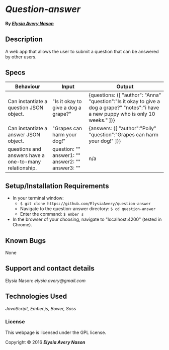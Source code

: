 # _Question-answer_


#### By _[**Elysia Avery Nason**](https://github.com/elysiaavery)_

## Description
A web app that allows the user to submit a question that can be answered by other users.

## Specs

| Behaviour                                              | Input                                            | Output                                                                                                                                       |
|--------------------------------------------------------|--------------------------------------------------|----------------------------------------------------------------------------------------------------------------------------------------------|
| Can instantiate a question JSON object.                | "Is it okay to give a dog a grape?"              | {questions: ([   "author": "Anna"   "question":"Is it okay to give a dog a grape?"   "notes":"i have a new puppy who is only 10 weeks."  ])} |
| Can instantiate a answer JSON object.                  | "Grapes can harm your dog!"                      | {answers: ([ "author":"Polly"  "question":"Grapes can harm your dog!" ])}                                                                    |
| questions and answers have a one-to-many relationship. | question: "" answer1: "" answer2: "" answer3: "" | n/a                                                                                                                                          |

## Setup/Installation Requirements

* In your terminal window:
  * `$ git clone https://github.com/ElysiaAvery/question-answer`
  * Navigate to the question-answer directory: `$ cd question-answer`
  * Enter the command: `$ ember s`
* In the browser of your choosing, navigate to "localhost:4200" (tested in Chrome).

## Known Bugs

None

## Support and contact details

Elysia Nason: _elysia.avery@gmail.com_

## Technologies Used

_JavaScript,
Ember.js,
Bower,
Sass_

### License

This webpage is licensed under the GPL license.

Copyright &copy; 2016 **_Elysia Avery Nason_**
